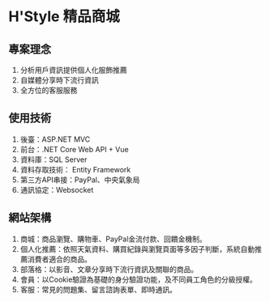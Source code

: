# H'Style 精品商城
## 專案理念
1. 分析用戶資訊提供個人化服飾推薦
2. 自媒體分享時下流行資訊
3. 全方位的客服服務
## 使用技術
1. 後臺：ASP.NET MVC
2. 前台：.NET Core Web API + Vue
3. 資料庫：SQL Server
4. 資料存取技術： Entity Framework
5. 第三方API串接：PayPal、中央氣象局
6. 通訊協定：Websocket
## 網站架構
1. 商城：商品瀏覽、購物車、PayPal金流付款、回饋金機制。
2. 個人化推薦：依照天氣資料、購買紀錄與瀏覽頁面等多因子判斷，系統自動推薦消費者適合的商品。
3. 部落格：以影音、文章分享時下流行資訊及關聯的商品。
4. 會員：以Cookie驗證為基礎的身分驗證功能，及不同員工角色的分級授權。
5. 客服：常見的問題集、留言諮詢表單、即時通訊。

